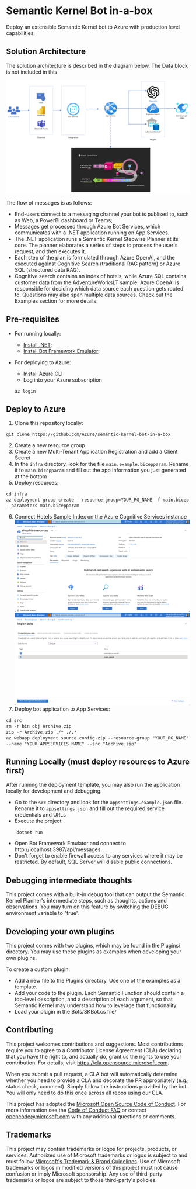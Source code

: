 # Semantic Kernel Bot in-a-box

Deploy an extensible Semantic Kernel bot to Azure with production level capabilities.

## Solution Architecture

The solution architecture is described in the diagram below. The Data block is not included in this 

![Solution Architecture](./readme_assets/architecture.png)

The flow of messages is as follows:

- End-users connect to a messaging channel your bot is publised to, such as Web, a PowerBI dashboard or Teams;
- Messages get processed through Azure Bot Services, which communicates with a .NET application running on App Services.
- The .NET application runs a Semantic Kernel Stepwise Planner at its core. The planner elaborates a series of steps to process the user's request, and then executes it.
- Each step of the plan is formulated through Azure OpenAI, and the executed against Cognitive Search (traditional RAG pattern) or Azure SQL (structured data RAG).
- Cognitive search contains an index of hotels, while Azure SQL contains customer data from the AdventureWorksLT sample. Azure OpenAI is responsible for deciding which data source each question gets routed to. Questions may also span multiple data sources. Check out the Examples section for more details.


## Pre-requisites

- For running locally:
    - [Install .NET](https://dotnet.microsoft.com/en-us/download);
    - [Install Bot Framework Emulator](https://github.com/Microsoft/BotFramework-Emulator);

- For deploying to Azure:
    - Install Azure CLI
    - Log into your Azure subscription

    ```
    az login
    ```

## Deploy to Azure


1. Clone this repository locally: 

```
git clone https://github.com/Azure/semantic-kernel-bot-in-a-box
```

2. Create a new resource group
3. Create a new Multi-Tenant Application Registration and add a Client Secret
4. In the `infra` directory, look for the file `main.example.bicepparam`. Rename it to `main.bicepparam` and fill out the app information you just generated at the bottom
5. Deploy resources: 
```
cd infra
az deployment group create --resource-group=YOUR_RG_NAME -f main.bicep --parameters main.bicepparam
```
6. Connect Hotels Sample Index on the Azure Cognitive Services instance
![Cognitive Search Home](./readme_assets/cognitive-search-home.png)
![Create Cognitive Search Index from Sample](./readme_assets/cognitive-search-index-sample.png)
7. Deploy bot application to App Services:
```
cd src
rm -r bin obj Archive.zip
zip -r Archive.zip ./* ./.*
az webapp deployment source config-zip --resource-group "YOUR_RG_NAME" --name "YOUR_APPSERVICES_NAME" --src "Archive.zip"
```

## Running Locally (must deploy resources to Azure first)

After running the deployment template, you may also run the application locally for development and debugging.

- Go to the `src` directory and look for the `appsettings.example.json` file. Rename it to `appsettings.json` and fill out the required service credentials and URLs
- Execute the project:
```
    dotnet run
```
- Open Bot Framework Emulator and connect to http://localhost:3987/api/messages
- Don't forget to enable firewall access to any services where it may be restricted. By default, SQL Server will disable public connections.


## Debugging intermediate thoughts

This project comes with a built-in debug tool that can output the Semantic Kernel Planner's intermediate steps, such as thoughts, actions and observations. You may turn on this feature by switching the DEBUG environment variable to "true".

## Developing your own plugins

This project comes with two plugins, which may be found in the Plugins/ directory. You may use these plugins as examples when developing your own plugins.

To create a custom plugin:

- Add a new file to the Plugins directory. Use one of the examples as a template.
- Add your code to the plugin. Each Semantic Function should contain a top-level description, and a description of each argument, so that Semantic Kernel may understand how to leverage that functionality.
- Load your plugin in the Bots/SKBot.cs file/


## Contributing

This project welcomes contributions and suggestions.  Most contributions require you to agree to a
Contributor License Agreement (CLA) declaring that you have the right to, and actually do, grant us
the rights to use your contribution. For details, visit https://cla.opensource.microsoft.com.

When you submit a pull request, a CLA bot will automatically determine whether you need to provide
a CLA and decorate the PR appropriately (e.g., status check, comment). Simply follow the instructions
provided by the bot. You will only need to do this once across all repos using our CLA.

This project has adopted the [Microsoft Open Source Code of Conduct](https://opensource.microsoft.com/codeofconduct/).
For more information see the [Code of Conduct FAQ](https://opensource.microsoft.com/codeofconduct/faq/) or
contact [opencode@microsoft.com](mailto:opencode@microsoft.com) with any additional questions or comments.

## Trademarks

This project may contain trademarks or logos for projects, products, or services. Authorized use of Microsoft 
trademarks or logos is subject to and must follow 
[Microsoft's Trademark & Brand Guidelines](https://www.microsoft.com/en-us/legal/intellectualproperty/trademarks/usage/general).
Use of Microsoft trademarks or logos in modified versions of this project must not cause confusion or imply Microsoft sponsorship.
Any use of third-party trademarks or logos are subject to those third-party's policies.
